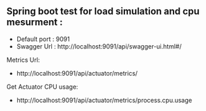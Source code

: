 ## Spring boot test for load simulation and cpu mesurment : ##
- Default port : 9091
- Swagger Url : http://localhost:9091/api/swagger-ui.html#/

Metrics Url: 
- http://localhost:9091/api/actuator/metrics/

Get Actuator CPU usage: 
- http://localhost:9091/api/actuator/metrics/process.cpu.usage
